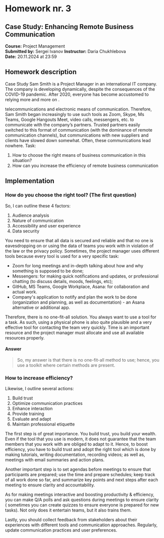 # Homework nr. 3

## Case Study: Enhancing Remote Business Communication  

**Course:** Project Management  
**Submitted by:** Sergei Ivanov
**Instructor:** Daria Chukhlebova  
**Date:** 20.11.2024 at 23:59  

## Homework description

Case Study
Sam Smith is a Project Manager in an international IT company. The company is 
developing dynamically, despite the consequences of the COVID-19 pandemic. 
After 2020, everyone has become accustomed to relying more and more on .

telecommunications and electronic means of communication. Therefore, Sam Smith
began increasingly to use such tools as Zoom, Skype, Ms Teams, Google Hangouts 
Meet, video calls, messengers, etc. to communicate with the company’s partners. 
Trusted partners easily switched to this format of communication (with the 
dominance of remote communication channels), but communications with new 
suppliers and clients have slowed down somewhat. Often, these communications 
lead nowhere. 
Task:
1. How to choose the right means of business communication in this situation? 
2. How can you increase the efficiency of remote business communication

## Implementation

### How do you choose the right tool? (The first question)

So, I can outline these 4 factors:

1. Audience analysis
2. Nature of communication
3. Accessibility and user experience
4. Data security

You need to ensure that all data is secured and reliable and that no one is eavesdropping on or using the data of teams you work with in violation of the law or the privacy policy. 
Sometimes, the project manager uses different tools because every tool is used for a very specific task:

- Zoom for long meetings and in-depth talking about how and why something is supposed to be done;
- Messengers: for making quick notifications and updates, or professional chatting (to discuss details, moods, feelings, etc);
- GitHub, MS Teams, Google Workplace, Asana: for collaboration and actual work.
- Company's application to notify and plan the work to be done (organization and planning, as well as documentation) - an Asana alternative or additional app.

Therefore, there is no one-fit-all solution. You always want to use a tool for a task. As such, using a physical phone is also quite plausible and a very effective
tool for contacting the team very quickly. Time is an important resource and the project manager must allocate and use all available resources properly. 

#### Answer

> So, my answer is that there is no one-fit-all method to use; hence, you use a toolkit where certain methods are present.


### How to increase efficiency?

Likewise, I outline several actions:

1. Build trust
2. Optimize communication practices
3. Enhance interaction
4. Provide training
5. Evaluate and adapt
6. Maintain professional etiquette

The first step is of great importance. You build trust, you build your wealth. Even if the tool that you use is modern, it does not guarantee that
the team members that you work with are obliged to adapt to it. Hence, to boost efficiency, you have to build trust and adopt the right tool which 
is done by making tutorials, writing documentation, recording videos; as well as, meetings with email summaries and action plans.

Another important step is to set agendas before meetings to ensure that participants are prepared; use the time and prepare schedules; keep track of all
work done so far, and summarize key points and next steps after each meeting to ensure clarity and accountability.

As for making meetings interactive and boosting productivity & efficiency, you can make Q/A polls and ask questions during meetings to ensure clarity (
sometimes you can create quizzes to ensure everyone is prepared for new tasks). Not only does it entertain teams, but it also trains them.

Lastly, you should collect feedback from stakeholders about their experiences with different tools and communication approaches. Regularly, update communication
practices and user preferences.
